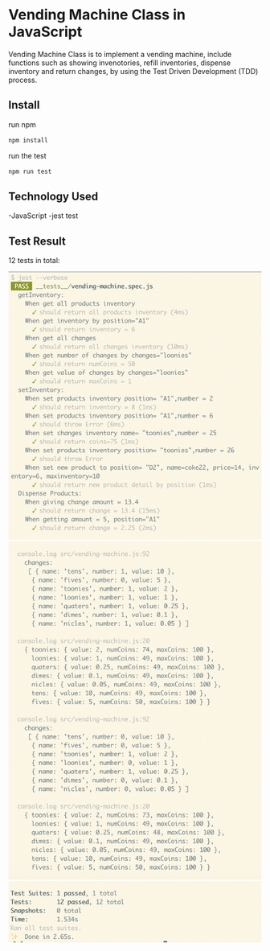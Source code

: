 # Vending Machine Class in JavaScript

Vending Machine Class is to implement a vending machine, include functions such as showing invenotories, refill inventories, dispense inventory and return changes, by using the Test Driven Development (TDD) process.

## Install

run npm

```bash
npm install
```

run the test

```bash
npm run test
```

## Technology Used

-JavaScript
-jest test

## Test Result

12 tests in total:

![Test Result](screenshot/testResult1.png)
![Test Result](screenshot/testResult2.png)
![Test Result](screenshot/testResult3.png)
